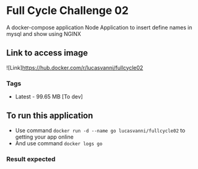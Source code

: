 # Full Cycle Challenge 02

A docker-compose application Node Application to insert define names in mysql and show using NGINX

## Link to access image

![Link]<https://hub.docker.com/r/lucasvanni/fullcycle02>

### Tags

- Latest - 99.65 MB [To dev]

## To run this application

- Use command `docker run -d --name go lucasvanni/fullcycle02` to getting your app online
- And use command `docker logs go`

### Result expected
